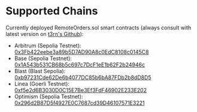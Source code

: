 # Supported Chains

Currently deployed RemoteOrders.sol smart contracts (always consult with latest version on [t3rn's Github](https://github.com/t3rn/t3rn)):

- Arbitrum (Sepolia Testnet): [0x3Fb422eebe3a89b5D7AD90A8c0EdC8108c0145C8](https://sepolia.arbiscan.io/address/0x3Fb422eebe3a89b5D7AD90A8c0EdC8108c0145C8)
- Base (Sepolia Testnet): [0x1A543b531CB68b5c697c7DcF1eE1b62F2b24946c](https://base-sepolia.blockscout.com/address/0x1A543b531CB68b5c697c7DcF1eE1b62F2b24946c)
- Blast (Blast Sepolia): [0xb97231Cde62De6b4077DC85b6bA87FDb2b8dD8D5](https://sepolia.blastscan.io/address/0xb97231cde62de6b4077dc85b6ba87fdb2b8dd8d5)
- Linea (Goerli Testnet): [0xf5e2d6B3030D0C15E7Be3Ef3FdF46902E233E202](https://explorer.goerli.linea.build/address/0xf5e2d6B3030D0C15E7Be3Ef3FdF46902E233E202)
- Optimism (Sepolia Testnet): [0x296d2B87D5f4927E0C7687cd39D46107571E3221](https://sepolia-optimism.etherscan.io/address/0x296d2B87D5f4927E0C7687cd39D46107571E3221)
